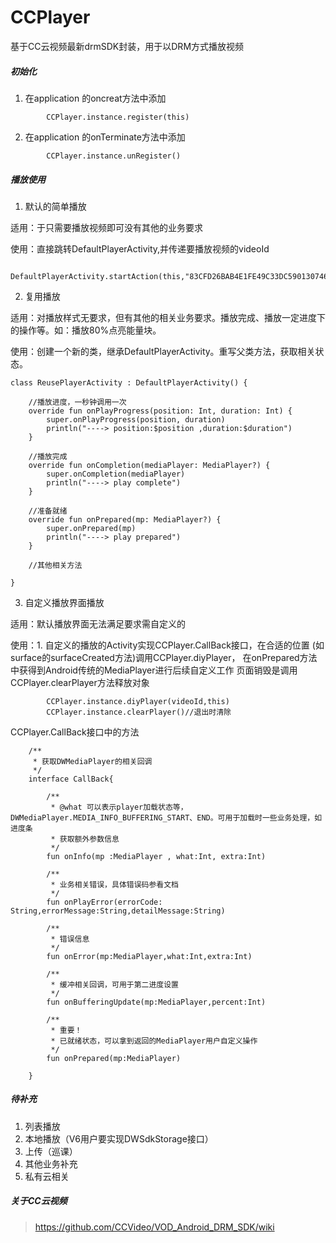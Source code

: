 # CCPlayer
基于CC云视频最新drmSDK封装，用于以DRM方式播放视频

##### 初始化
1. 在application 的oncreat方法中添加
```
        CCPlayer.instance.register(this)
```
2. 在application 的onTerminate方法中添加
```
        CCPlayer.instance.unRegister()
```
##### 播放使用
1. 默认的简单播放

适用：于只需要播放视频即可没有其他的业务要求

使用：直接跳转DefaultPlayerActivity,并传递要播放视频的videoId
```
        DefaultPlayerActivity.startAction(this,"83CFD26BAB4E1FE49C33DC5901307461")
```

2. 复用播放

适用：对播放样式无要求，但有其他的相关业务要求。播放完成、播放一定进度下的操作等。如：播放80%点亮能量块。

使用：创建一个新的类，继承DefaultPlayerActivity。重写父类方法，获取相关状态。
```
class ReusePlayerActivity : DefaultPlayerActivity() {

    //播放进度，一秒钟调用一次
    override fun onPlayProgress(position: Int, duration: Int) {
        super.onPlayProgress(position, duration)
        println("----> position:$position ,duration:$duration")
    }

    //播放完成
    override fun onCompletion(mediaPlayer: MediaPlayer?) {
        super.onCompletion(mediaPlayer)
        println("----> play complete")
    }

    //准备就绪
    override fun onPrepared(mp: MediaPlayer?) {
        super.onPrepared(mp)
        println("----> play prepared")
    }

    //其他相关方法

}
```


3. 自定义播放界面播放

适用：默认播放界面无法满足要求需自定义的

使用：1. 自定义的播放的Activity实现CCPlayer.CallBack接口，在合适的位置
(如surface的surfaceCreated方法)调用CCPlayer.diyPlayer，
在onPrepared方法中获得到Android传统的MediaPlayer进行后续自定义工作
页面销毁是调用CCPlayer.clearPlayer方法释放对象

```
        CCPlayer.instance.diyPlayer(videoId,this)
        CCPlayer.instance.clearPlayer()//退出时清除
```
CCPlayer.CallBack接口中的方法
```
    /**
     * 获取DWMediaPlayer的相关回调
     */
    interface CallBack{

        /**
         * @what 可以表示player加载状态等，DWMediaPlayer.MEDIA_INFO_BUFFERING_START、END。可用于加载时一些业务处理，如进度条
         * 获取额外参数信息
         */
        fun onInfo(mp :MediaPlayer , what:Int, extra:Int)

        /**
         * 业务相关错误，具体错误码参看文档
         */
        fun onPlayError(errorCode: String,errorMessage:String,detailMessage:String)

        /**
         * 错误信息
         */
        fun onError(mp:MediaPlayer,what:Int,extra:Int)

        /**
         * 缓冲相关回调，可用于第二进度设置
         */
        fun onBufferingUpdate(mp:MediaPlayer,percent:Int)

        /**
         * 重要！
         * 已就绪状态，可以拿到返回的MediaPlayer用户自定义操作
         */
        fun onPrepared(mp:MediaPlayer)

    }
```


##### 待补充
1. 列表播放
2. 本地播放（V6用户要实现DWSdkStorage接口）
3. 上传（巡课）
4. 其他业务补充
5. 私有云相关


##### 关于CC云视频

> https://github.com/CCVideo/VOD_Android_DRM_SDK/wiki






